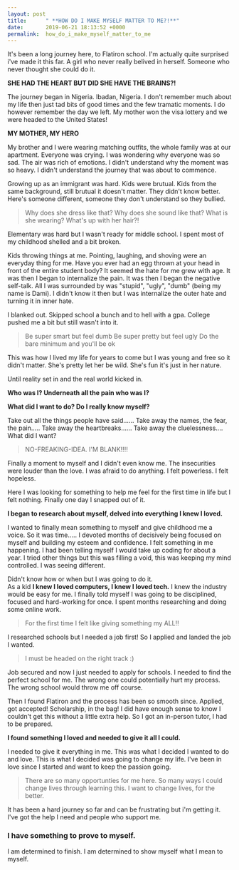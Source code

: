 ```yaml
---
layout: post
title:      " **HOW DO I MAKE MYSELF MATTER TO ME?!**"
date:       2019-06-21 18:13:52 +0000
permalink:  how_do_i_make_myself_matter_to_me
---
```


It's been a long journey here, to Flatiron school. I'm actually quite surprised i've made it this far. 
A girl who never really belived in herself. Someone who never thought she could do it.

**SHE HAD THE HEART BUT DID SHE HAVE THE BRAINS?!**

The journey began in Nigeria. Ibadan, Nigeria. 
I don't remember much about my life then just tad bits of good times and the few tramatic moments.
I do however remember the day we left. My mother won the visa lottery and we were headed to the United States!

**MY MOTHER, MY HERO**

My brother and I were wearing matching outfits, the whole family was at our apartment.
Everyone was crying. I was wondering why everyone was so sad. 
The air was rich of emotions.
I didn't understand why the moment was so heavy. 
I didn't understand the journey that was about to commence.

Growing up as an immigrant was hard. Kids were brutual.
Kids from the same background, still brutual it doesn't matter.
They didn't know better. 
Here's someone different, someone they don't understand so they bullied.

> Why does she dress like that? Why does she sound like that?
> What is she wearing? What's up with her hair?!

Elementary was hard but I wasn't ready for middle school.
I spent most of my childhood shelled and a bit broken.

Kids throwing things at me. Pointing, laughing, and shoving were an everyday thing for me.
Have you ever had an egg thrown at your head in front of the entire student body?
It seemed the hate for me grew with age.
It was then I began to internalize the pain. It was then I began the negative self-talk.
All I was surrounded by was "stupid", "ugly", "dumb" (being my name is Dami). 
I didn't know it then but I was internalize the outer hate and turning it in inner hate.

I blanked out. 
Skipped school a bunch and to hell with a gpa.
College pushed me a bit but still wasn't into it.

>Be super smart but feel dumb
>Be super pretty but feel ugly
>Do the bare minimum and you'll be ok

This was how I lived my life for years to come but I was young and free so it didn't matter.
She's pretty let her be wild. She's fun it's just in her nature.

Until reality set in and the real world kicked in.

**Who was I? Underneath all the pain who was I?**

**What did I want to do? Do I really know myself?**

Take out all the things people have said......
Take away the names, the fear, the pain.....
Take away the heartbreaks......
Take away the cluelessness....
What did I want? 

>NO-FREAKING-IDEA.
>I'M BLANK!!!!

Finally a moment to myself and I didn't even know me.
The insecurities were louder than the love.
I was afraid to do anything. I felt powerless. I felt hopeless.

Here I was looking for something to help me feel for the first time in life
but I felt nothing. 
Finally one day I snapped out of it.

**I began to research about myself, delved into everything I knew I loved.**

I wanted to finally mean something to myself and give childhood me a voice.
So it was time.....
I devoted months of decisively being focused on myself and building my esteem and confidence.
I felt something in me happening.
I had been telling myself I would take up coding for about a year. 
I tried other things but this was filling a void, this was keeping my mind controlled.
I was seeing different.

Didn't know how or when but I was going to do it.  
As a kid **I knew I loved computers, I knew I loved tech.**
I knew the industry would be easy for me.
I finally told myself I was going to be disciplined, focused and hard-working for once.
I spent months researching and doing some online work.

>For the first time I felt like giving something my ALL!!

I researched schools but I needed a job first!
So I applied and landed the job I wanted.

>I must be headed on the right track :)

Job secured and now I just needed to apply for schools. 
I needed to find the perfect school for me. 
The wrong one could potentially hurt my process.
The wrong school would throw me off course. 

Then I found Flatiron and the process has been so smooth since.
Applied, got accepted! Scholarship, in the bag!
I did have enough sense to know I couldn't get this without a little extra help.
So I got an in-person tutor, I had to be prepared. 

**I found something I loved and needed to give it all I could.**

I needed to give it everything in me. This was what I decided I wanted to do and love.
This is what I decided was going to change my life.
I've been in love since I started and want to keep the passion going.

>There are so many opportunties for me here.
>So many ways I could change lives through learning this.
>I want to change lives, for the better.

It has been a hard journey so far and can be frustrating but i'm getting it.
I've got the help I need and people who support me.

### I have something to prove to myself.
I am determined to finish. 
I am determined to show myself what I mean to myself.








